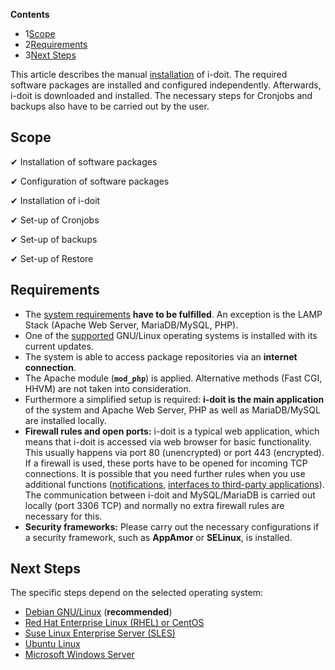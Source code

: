 **Contents**

*   1[Scope](#ManualInstallation-Scope)
*   2[Requirements](#ManualInstallation-Requirements)
*   3[Next Steps](#ManualInstallation-NextSteps)

This article describes the manual [installation](/display/en/Installation) of i-doit. The required software packages are installed and configured independently. Afterwards, i-doit is downloaded and installed. The necessary steps for Cronjobs and backups also have to be carried out by the user.

Scope
-----

✔ Installation of software packages

✔ Configuration of software packages

✔ Installation of i-doit

✔ Set-up of Cronjobs

✔ Set-up of backups

✔ Set-up of Restore

Requirements
------------

*   The [system requirements](/display/en/System+Requirements) **have to be fulfilled**. An exception is the LAMP Stack (Apache Web Server, MariaDB/MySQL, PHP).
*   One of the [supported](/display/en/System+Requirements) GNU/Linux operating systems is installed with its current updates.
*   The system is able to access package repositories via an **internet connection**.
*   The Apache module (**`mod_php`**) is applied. Alternative methods (Fast CGI, HHVM) are not taken into consideration.
*   Furthermore a simplified setup is required: **i-doit is the main application** of the system and Apache Web Server, PHP as well as MariaDB/MySQL are installed locally.
*   **Firewall rules and open ports:** i-doit is a typical web application, which means that i-doit is accessed via web browser for basic functionality. This usually happens via port 80 (unencrypted) or port 443 (encrypted). If a firewall is used, these ports have to be opened for incoming TCP connections. It is possible that you need further rules when you use additional functions ([notifications](/display/en/Notifications), [interfaces to third-party applications](/display/en/Automation+and+Integration)). The communication between i-doit and MySQL/MariaDB is carried out locally (port 3306 TCP) and normally no extra firewall rules are necessary for this.
*   **Security frameworks:** Please carry out the necessary configurations if a security framework, such as **AppAmor** or **SELinux**, is installed.

Next Steps
----------

The specific steps depend on the selected operating system:

*   [Debian GNU/Linux](/pages/viewpage.action?pageId=36864037) (**recommended**)
*   [Red Hat Enterprise Linux (RHEL) or CentOS](/pages/viewpage.action?pageId=37355543)
*   [Suse Linux Enterprise Server (SLES)](/pages/viewpage.action?pageId=37355545)
*   [Ubuntu Linux](/display/en/Ubuntu+Linux)
*   [Microsoft Windows Server](/display/en/Microsoft+Windows+Server)